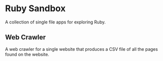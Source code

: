 # Ruby Sandbox

A collection of single file apps for exploring Ruby.

## Web Crawler

A web crawler for a single website that produces a CSV file of all the pages found on the website.
